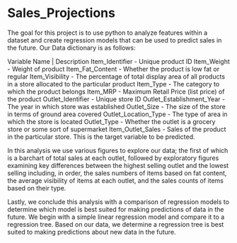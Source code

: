# Sales_Projections
The goal for this project is to use python to analyze features within a dataset and create regression models that can be used to predict sales in the future.
Our Data dictionary is as follows: 

Variable Name |	Description
Item_Identifier -	Unique product ID
Item_Weight -	Weight of product
Item_Fat_Content -	Whether the product is low fat or regular
Item_Visibility -	The percentage of total display area of all products in a store allocated to the particular product
Item_Type -	The category to which the product belongs
Item_MRP -	Maximum Retail Price (list price) of the product
Outlet_Identifier -	Unique store ID
Outlet_Establishment_Year -	The year in which store was established
Outlet_Size -	The size of the store in terms of ground area covered
Outlet_Location_Type -	The type of area in which the store is located
Outlet_Type -	Whether the outlet is a grocery store or some sort of supermarket
Item_Outlet_Sales -	Sales of the product in the particular store. This is the target variable to be predicted.

In this analysis we use various figures to explore our data; the first of which is a barchart of total sales at each outlet, followed by exploratory figures examining key differences between the highest selling outlet and the lowest selling including, in order, the sales numbers of items based on fat content, the average visibility of items at each outlet, and the sales counts of items based on their type. 

Lastly, we conclude this analysis with a comparison of regression models to determine which model is best suited for making predictions of data in the future. We begin with a simple linear regression model and compare it to a regression tree. Based on our data, we determine a regression tree is best suited to making predictions about new data in the future. 
